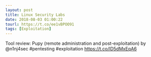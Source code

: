 ```yaml
---
layout: post
title: Linux Security Labs
date: 2018-08-03 01:00:22
tourl: https://t.co/ee1vBPOO91
tags: [Exploitation]
---
```

Tool review: Pupy (remote administration and post-exploitation) by @n1nj4sec #pentesting #exploitation https://t.co/lD5dMxEqA6